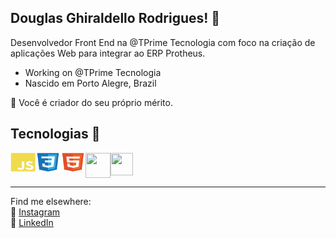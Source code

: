 ## Douglas Ghiraldello Rodrigues! 👋

Desenvolvedor Front End na @TPrime Tecnologia com foco na criação de aplicações Web para integrar ao ERP Protheus.

- Working on @TPrime Tecnologia
- Nascido em Porto Alegre, Brazil

🚀 Você é criador do seu próprio mérito.

## Tecnologias 📌

<div style="display: flex;">
<img align="center" height="30" width="40" src="https://raw.githubusercontent.com/devicons/devicon/master/icons/javascript/javascript-plain.svg">
<img align="center" height="30" width="40" src="https://raw.githubusercontent.com/devicons/devicon/master/icons/css3/css3-original.svg">
<img align="center" height="30" width="40" src="https://raw.githubusercontent.com/devicons/devicon/master/icons/html5/html5-original.svg">
<img align="center" height="40" width="40" src="https://img.icons8.com/color/50/000000/bootstrap.png">
<img align="center" height="36" width="36" src="https://img.icons8.com/external-soft-fill-juicy-fish/60/000000/external-sql-coding-and-development-soft-fill-soft-fill-juicy-fish.png">
   

</div>

<hr/>

   Find me elsewhere:                                                                                                                                                          
📸 <a href="https://instagram.com/rdouggg" rel="nofollow">Instagram</a> <br>
💼 <a href="https://www.linkedin.com/in/douglasgrodrigues/" rel="nofollow">LinkedIn</a>
 


